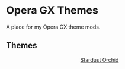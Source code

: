 # Opera GX Themes

A place for my Opera GX theme mods.

## Themes

<div align="center">
<a href="StardustOrchid" class="ct_card" style="background-image: url(https://raw.githubusercontent.com/Ceterai/StardustOrchid-OGXM/refs/heads/main/.meta/showcase.jpg);"><p>Stardust Orchid</p>
</a>
</div>

